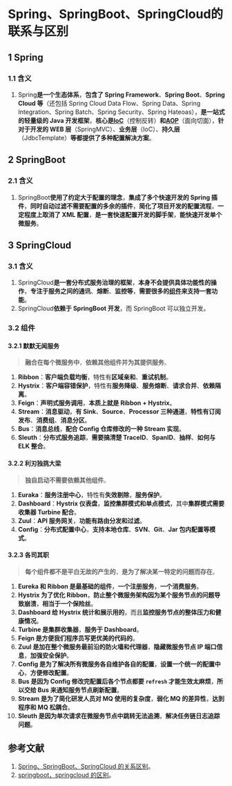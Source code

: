 # Spring、SpringBoot、SpringCloud的联系与区别

## 1 Spring

### 1.1 含义

1. Spring**是一个生态体系**，**包含了 Spring Framework**、**Spring Boot**、**Spring Cloud 等**（还包括 Spring Cloud Data Flow、Spring Data、Spring Integration、Spring Batch、Spring Security、Spring Hateoas），**是一站式的轻量级的 Java 开发框架**，**核心是[IoC](https://notebook.grayson.top/project-45/doc-823)**（控制反转）**和[AOP](https://notebook.grayson.top/project-45/doc-824)**（面向切面），**针对于开发的 WEB 层**（SpringMVC）、**业务层**（IoC）、**持久层**（JdbcTemplate）**等都提供了多种配置解决方案**。

## 2 SpringBoot

### 2.1 含义

1. SpringBoot**使用了约定大于配置的理念**，**集成了多个快速开发的 Spring 插件**，**同时自动过滤不需要配置的多余的插件**，**简化了项目开发的配置流程**，**一定程度上取消了 XML 配置**，**是一套快速配置开发的脚手架**，**能快速开发单个微服务**。

## 3 SpringCloud

### 3.1 含义

1. SpringCloud**是一套分布式服务治理的框架**，**本身不会提供具体功能性的操作**，**专注于服务之间的通讯**、**熔断**、**监控等**，**需要很多的[组件](https://notebook.grayson.top/project-45/doc-827/#3-2-%E7%BB%84%E4%BB%B6)来支持一套功能**。
2. SpringCloud**依赖于 SpringBoot 开发**，而 SpringBoot 可以独立开发。

### 3.2 组件

#### 3.2.1 默默无闻服务

> **融合在每个微服务中**，**依赖其他组件并为其提供服务**。

1. ****Ribbon****：******客户端负载均衡******，特性有******区域亲和******、******重试机制******。
2. ****Hystrix****：******客户端容错保护******，特性有******服务降级******、******服务熔断******、******请求合并******、******依赖隔离******。
3. ****Feign****：******声明式服务调用******，******本质上就是 Ribbon + Hystrix******。
4. ****Stream****：******消息驱动******，******有 Sink******、******Source******、******Processor 三种通道******，******特性有订阅发布******、******消费组******、******消息分区******。
5. ****Bus****：******消息总线******，******配合 Config 仓库修改的一种 Stream 实现******。
6. ****Sleuth****：******分布式服务追踪******，******需要搞清楚 TraceID******、******SpanID******、******抽样******、******如何与 ELK 整合******。

#### 3.2.2 利刃独挑大梁

> **独自启动不需要依赖其他组件**。

1. **Euraka**：**服务注册中心**，特性有**失效剔除**，**服务保护**。
2. **Dashboard**：**Hystrix 仪表盘**，**监控集群模式和单点模式**，其中**集群模式需要收集器 Turbine 配合**。
3. **Zuul**：**API 服务网关**，**功能有路由分发和过滤**。
4. **Config**：**分布式配置中心**，**支持本地仓库**、**SVN**、**Git**、**Jar 包内配置等模式**。

#### 3.2.3 各司其职

> **每个组件都不是平白无故的产生的**，**是为了解决某一特定的问题而存在**。

1. **Eureka 和 Ribbon 是最基础的组件**，**一个注册服务**，**一个消费服务**。
2. **Hystrix 为了优化 Ribbon**，**防止整个微服务架构因为某个服务节点的问题导致崩溃**，**相当于一个保险丝**。
3. **Dashboard 给 Hystrix 统计和展示用的**，而且**监控服务节点的整体压力和健康情况**。
4. **Turbine 是集群收集器**，**服务于 Dashboard**。
5. **Feign 是方便我们程序员写更优美的代码的**。
6. **Zuul 是加在整个微服务最前沿的防火墙和代理器**，**隐藏微服务节点 IP 端口信息**，**加强安全保护**。
7. **Config 是为了解决所有微服务各自维护各自的配置**，**设置一个统一的配置中心**，**方便修改配置**。
8. **Bus 是因为 Config 修改完配置后各个节点都要 `refresh` 才能生效太麻烦**，**所以交给 Bus 来通知服务节点刷新配置**。
9. **Stream 是为了简化研发人员对 MQ 使用的复杂度**，**弱化 MQ 的差异性**，**达到程序和 MQ 松耦合**。
10. **Sleuth 是因为单次请求在微服务节点中跳转无法追溯**，**解决任务链日志追踪问题**。

## 参考文献

1. [Spring、SpringBoot、SpringCloud 的关系区别](https://www.cnblogs.com/wdzhz/p/13371213.html)。
2. [springboot，springcloud 的区别](https://zhuanlan.zhihu.com/p/75118522)。
